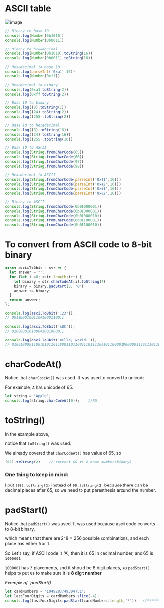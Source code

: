 # ASCII table

![image](https://github.com/kjs29/Javascript/assets/96529477/573ea341-ccf6-4a61-9161-23616140ea25)



```js
// Binary to base 10
console.log(Number(0b1010))
console.log(Number(0b0011))

// Binary to hexadecimal
console.log(Number(0b1010).toString(16))
console.log(Number(0b0011).toString(16))

// Hexadecimal to base 10
console.log(parseInt('0xa1',16))
console.log(Number(0xff))

// Hexadecimal to binary
console.log(0xa1.toString(2))
console.log(0xff.toString(2))

// Base 10 to binary
console.log((8).toString(2))
console.log((24).toString(2))
console.log((255).toString(2))

// Base 10 to hexadecimal
console.log((8).toString(16))
console.log((24).toString(16))
console.log((255).toString(16))

// Base 10 to ASCII
console.log(String.fromCharCode(65))
console.log(String.fromCharCode(66))
console.log(String.fromCharCode(97))
console.log(String.fromCharCode(98))

// Hexadecimal to ASCII
console.log(String.fromCharCode(parseInt('0x41',16)))
console.log(String.fromCharCode(parseInt('0x42',16)))
console.log(String.fromCharCode(parseInt('0x61',16)))
console.log(String.fromCharCode(parseInt('0x62',16)))

// Binary to ASCII
console.log(String.fromCharCode(0b01000001))
console.log(String.fromCharCode(0b01000001))
console.log(String.fromCharCode(0b01000010))
console.log(String.fromCharCode(0b01100001))
console.log(String.fromCharCode(0b01100010))

```

# To convert from ASCII code to 8-bit binary

```js
const asciiTo8bit = str => {
  let answer = "";
  for (let i =0;i<str.length;i++) {
    let binary = str.charCodeAt(i).toString(2)
    binary = binary.padStart(8, '0')
    answer += binary;
  }
  return answer;
};

console.log(asciiTo8bit('123'));
// 001100010011001000110011

console.log(asciiTo8bit('ABC'));
// 010000010100001001000011

console.log(asciiTo8bit('Hello, world!'));
// 01001000011001010110110001101100011011110010110000100000011101110110111101110010011011000110010000100001
```

# charCodeAt()

Notice that `charCodeAt()` was used. It was used to convert to unicode.

For example, `A` has unicode of 65.

```js
let string = 'Apple';
console.log(string.charCodeAt(0));    //65
```

# toString()

In the example above, 

notice that `toString()` was used.

We already covered that `charCodeAt()` has value of 65, so

```js
(65).toString(2);   // convert 65 to 2-base number(binary)
```

### One thing to keep in mind:

I put `(65).toString(2)` instead of `65.toString(2)` because there can be decimal places after 65, so we need to put parenthesis around the number.

# padStart()

Notice that `padStart()` was used. It was used because ascii code converts to 8-bit binary,

which means that there are 2^8 = 256 possible combinations, and each place has either `0` or `1`.

So Let's say, if ASCII code is 'A', then it is 65 in decimal number, and 65 is `1000001`.

`1000001` has 7 placements, and it should be 8 digit places, so `padStart()` helps to put `0`s to make sure it is <strong>8 digit number</strong>.

<em>Example of `padStart().</em>

```js
let cardNumbers = '1049283749304751';
let lastFourDigits = cardNumbers.slice(-4);
console.log(lastFourDigits.padStart(cardNumbers.length,'*'))   //************4751
```
